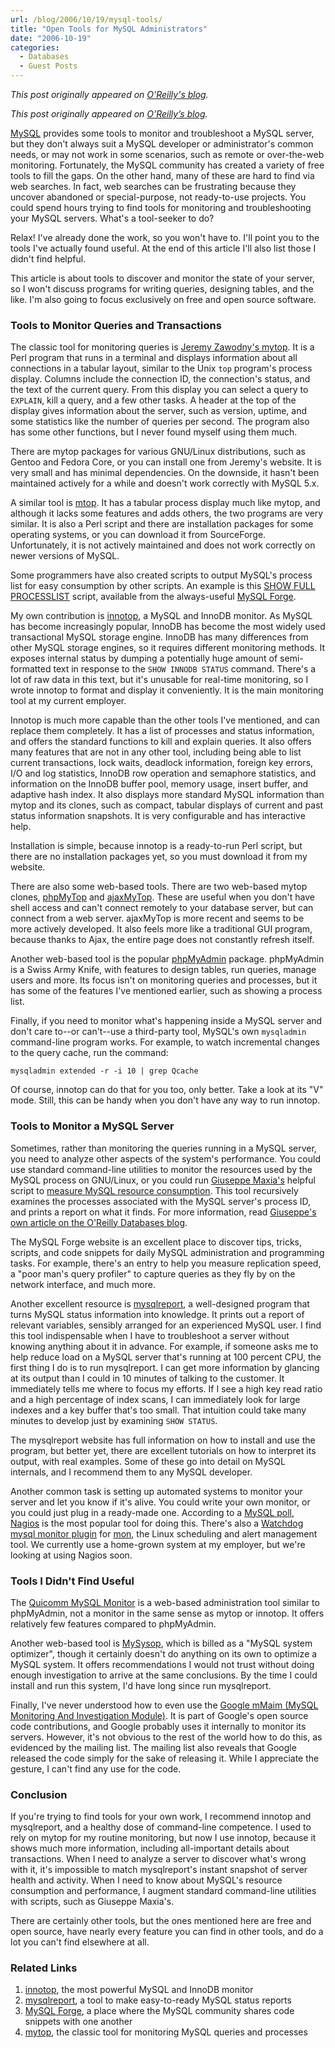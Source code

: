 ```yaml
---
url: /blog/2006/10/19/mysql-tools/
title: "Open Tools for MySQL Administrators"
date: "2006-10-19"
categories:
  - Databases
  - Guest Posts
---
```


*This post originally appeared on [O'Reilly's blog](http://archive.oreilly.com/pub/a/mysql/2006/10/19/mysql-tools.html).*

*This post originally appeared on [O’Reilly’s blog](http://archive.oreilly.com/pub/a/mysql/2006/10/19/mysql-tools.html).*

[MySQL](http://www.mysql.com/) provides some tools to monitor and troubleshoot a MySQL server, but they don't always suit a MySQL developer or administrator's common needs, or may not work in some scenarios, such as remote or over-the-web monitoring. Fortunately, the MySQL community has created a variety of free tools to fill the gaps. On the other hand, many of these are hard to find via web searches. In fact, web searches can be frustrating because they uncover abandoned or special-purpose, not ready-to-use projects. You could spend hours trying to find tools for monitoring and troubleshooting your MySQL servers. What's a tool-seeker to do?

Relax! I've already done the work, so you won't have to. I'll point you to the tools I've actually found useful. At the end of this article I'll also list those I didn't find helpful.

This article is about tools to discover and monitor the state of your server, so I won't discuss programs for writing queries, designing tables, and the like. I'm also going to focus exclusively on free and open source software.

### Tools to Monitor Queries and Transactions

The classic tool for monitoring queries is [Jeremy Zawodny's mytop](http://jeremy.zawodny.com/mysql/mytop/). It is a Perl program that runs in a terminal and displays information about all connections in a tabular layout, similar to the Unix `top` program's process display. Columns include the connection ID, the connection's status, and the text of the current query. From this display you can select a query to `EXPLAIN`, kill a query, and a few other tasks. A header at the top of the display gives information about the server, such as version, uptime, and some statistics like the number of queries per second. The program also has some other functions, but I never found myself using them much.

There are mytop packages for various GNU/Linux distributions, such as Gentoo and Fedora Core, or you can install one from Jeremy's website. It is very small and has minimal dependencies. On the downside, it hasn't been maintained actively for a while and doesn't work correctly with MySQL 5.x.

A similar tool is [mtop](http://mtop.sourceforge.net/). It has a tabular process display much like mytop, and although it lacks some features and adds others, the two programs are very similar. It is also a Perl script and there are installation packages for some operating systems, or you can download it from SourceForge. Unfortunately, it is not actively maintained and does not work correctly on newer versions of MySQL.

Some programmers have also created scripts to output MySQL's process list for easy consumption by other scripts. An example is this [SHOW FULL PROCESSLIST](http://forge.mysql.com/snippets/view.php?id=38) script, available from the always-useful [MySQL Forge](http://forge.mysql.com/).

My own contribution is [innotop](/blog/2006/07/02/innotop-mysql-innodb-monitor/), a MySQL and InnoDB monitor. As MySQL has become increasingly popular, InnoDB has become the most widely used transactional MySQL storage engine. InnoDB has many differences from other MySQL storage engines, so it requires different monitoring methods. It exposes internal status by dumping a potentially huge amount of semi-formatted text in response to the `SHOW INNODB STATUS` command. There's a lot of raw data in this text, but it's unusable for real-time monitoring, so I wrote innotop to format and display it conveniently. It is the main monitoring tool at my current employer.

Innotop is much more capable than the other tools I've mentioned, and can replace them completely. It has a list of processes and status information, and offers the standard functions to kill and explain queries. It also offers many features that are not in any other tool, including being able to list current transactions, lock waits, deadlock information, foreign key errors, I/O and log statistics, InnoDB row operation and semaphore statistics, and information on the InnoDB buffer pool, memory usage, insert buffer, and adaptive hash index. It also displays more standard MySQL information than mytop and its clones, such as compact, tabular displays of current and past status information snapshots. It is very configurable and has interactive help.

Installation is simple, because innotop is a ready-to-run Perl script, but there are no installation packages yet, so you must download it from my website.

There are also some web-based tools. There are two web-based mytop clones, [phpMyTop](http://sourceforge.net/projects/phpmytop/) and [ajaxMyTop](http://sourceforge.net/projects/ajaxmytop/). These are useful when you don't have shell access and can't connect remotely to your database server, but can connect from a web server. ajaxMyTop is more recent and seems to be more actively developed. It also feels more like a traditional GUI program, because thanks to Ajax, the entire page does not constantly refresh itself.

Another web-based tool is the popular [phpMyAdmin](http://www.phpmyadmin.net/home_page/) package. phpMyAdmin is a Swiss Army Knife, with features to design tables, run queries, manage users and more. Its focus isn't on monitoring queries and processes, but it has some of the features I've mentioned earlier, such as showing a process list.

Finally, if you need to monitor what's happening inside a MySQL server and don't care to--or can't--use a third-party tool, MySQL's own `mysqladmin` command-line program works. For example, to watch incremental changes to the query cache, run the command:

    mysqladmin extended -r -i 10 | grep Qcache

Of course, innotop can do that for you too, only better. Take a look at its "V" mode. Still, this can be handy when you don't have any way to run innotop.

### Tools to Monitor a MySQL Server

Sometimes, rather than monitoring the queries running in a MySQL server, you need to analyze other aspects of the system's performance. You could use standard command-line utilities to monitor the resources used by the MySQL process on GNU/Linux, or you could run [Giuseppe Maxia's](http://datacharmer.org/) helpful script to [measure MySQL resource consumption](http://www.perlmonks.org/?node_id=559540). This tool recursively examines the processes associated with the MySQL server's process ID, and prints a report on what it finds. For more information, read [Giuseppe's own article on the O'Reilly Databases blog](http://www.oreillynet.com/databases/blog/2006/07/measuring_resources_for_a_mysq_1.html).

The MySQL Forge website is an excellent place to discover tips, tricks, scripts, and code snippets for daily MySQL administration and programming tasks. For example, there's an entry to help you measure replication speed, a "poor man's query profiler" to capture queries as they fly by on the network interface, and much more.

Another excellent resource is [mysqlreport](http://hackmysql.com/mysqlreport), a well-designed program that turns MySQL status information into knowledge. It prints out a report of relevant variables, sensibly arranged for an experienced MySQL user. I find this tool indispensable when I have to troubleshoot a server without knowing anything about it in advance. For example, if someone asks me to help reduce load on a MySQL server that's running at 100 percent CPU, the first thing I do is to run mysqlreport. I can get more information by glancing at its output than I could in 10 minutes of talking to the customer. It immediately tells me where to focus my efforts. If I see a high key read ratio and a high percentage of index scans, I can immediately look for large indexes and a key buffer that's too small. That intuition could take many minutes to develop just by examining `SHOW STATUS`.

The mysqlreport website has full information on how to install and use the program, but better yet, there are excellent tutorials on how to interpret its output, with real examples. Some of these go into detail on MySQL internals, and I recommend them to any MySQL developer.

Another common task is setting up automated systems to monitor your server and let you know if it's alive. You could write your own monitor, or you could just plug in a ready-made one. According to a [MySQL poll](http://dev.mysql.com/tech-resources/quickpolls/monitoring-software.html), [Nagios](http://www.nagios.org/) is the most popular tool for doing this. There's also a [Watchdog mysql monitor plugin](http://search.cpan.org/~clemensg/Watchdog-0.10/bin/mysql.monitor) for [mon](http://www.kernel.org/software/mon/), the Linux scheduling and alert management tool. We currently use a home-grown system at my employer, but we're looking at using Nagios soon.

### Tools I Didn't Find Useful

The [Quicomm MySQL Monitor](http://www.quicomm.com/mysql_monitor_descript.htm) is a web-based administration tool similar to phpMyAdmin, not a monitor in the same sense as mytop or innotop. It offers relatively few features compared to phpMyAdmin.

Another web-based tool is [MySysop](http://www.fillon.org/mysysop/), which is billed as a "MySQL system optimizer", though it certainly doesn't do anything on its own to optimize a MySQL system. It offers recommendations I would not trust without doing enough investigation to arrive at the same conclusions. By the time I could install and run this system, I'd have long since run mysqlreport.

Finally, I've never understood how to even use the [Google mMaim (MySQL Monitoring And Investigation Module)](http://goog-mmaim.sourceforge.net/). It is part of Google's open source code contributions, and Google probably uses it internally to monitor its servers. However, it's not obvious to the rest of the world how to do this, as evidenced by the mailing list. The mailing list also reveals that Google released the code simply for the sake of releasing it. While I appreciate the gesture, I can't find any use for the code.

### Conclusion

If you're trying to find tools for your own work, I recommend innotop and mysqlreport, and a healthy dose of command-line competence. I used to rely on mytop for my routine monitoring, but now I use innotop, because it shows much more information, including all-important details about transactions. When I need to analyze a server to discover what's wrong with it, it's impossible to match mysqlreport's instant snapshot of server health and activity. When I need to know about MySQL's resource consumption and performance, I augment standard command-line utilities with scripts, such as Giuseppe Maxia's.

There are certainly other tools, but the ones mentioned here are free and open source, have nearly every feature you can find in other tools, and do a lot you can't find elsewhere at all.

### Related Links

1. [innotop](/blog/2006/07/02/innotop-mysql-innodb-monitor/), the most powerful MySQL and InnoDB monitor
2. [mysqlreport](http://hackmysql.com/mysqlreport), a tool to make easy-to-ready MySQL status reports
3. [MySQL Forge](http://forge.mysql.com/), a place where the MySQL community shares code snippets with one another
4. [mytop](http://jeremy.zawodny.com/mysql/mytop/), the classic tool for monitoring MySQL queries and processes
